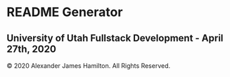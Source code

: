 # README Generator

## University of Utah Fullstack Development - April 27th, 2020















© 2020 Alexander James Hamilton. All Rights Reserved.
